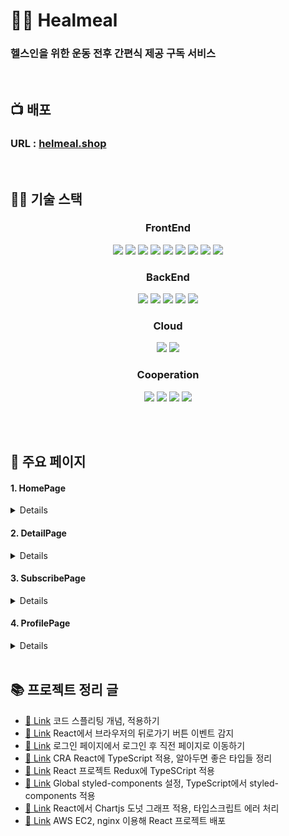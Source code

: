 # 💪🏼 Healmeal

### 헬스인을 위한 운동 전후 간편식 제공 구독 서비스

<br/>

## 📺 배포

### URL : [helmeal.shop](hhttp://helmeal.shop/)

<br/>

## 👨‍💻 기술 스택

<h3 align="center">  
  FrontEnd
</h3>
<p align="center">  
  <img src="https://img.shields.io/badge/HTML-white?logo=html5"/>
  <img src= "https://img.shields.io/badge/CSS-blue?logo=css3"/>
  <img src= "https://img.shields.io/badge/Styled_Component-DB7093?logo=styled-components&logoColor=white"/>
  <img src= "https://img.shields.io/badge/React-blue?logo=react"/>
  <img src= "https://img.shields.io/badge/Redux-593D88?logo=Redux&logoColor=white"/>
  <img src= "https://img.shields.io/badge/ReduxSaga-999999?logo=Redux-saga&logoColor=white"/>
  <img src= "https://img.shields.io/badge/JavaScript-ES6-yellow?logo=javascript"/>
  <img src= "https://img.shields.io/badge/TypeScript-blue?logo=typescript&logoColor=white"/>
  <img src= "https://img.shields.io/badge/Nginx-green?logo=nginx"/>
</p>

<h3 align="center">  
 BackEnd
</h3>
<p align="center">  
  <img src= "https://img.shields.io/badge/Flask-black?logo=Flask"/>
  <img src= "https://img.shields.io/badge/MariaDB-003545?logo=mariadb&logoColor=white"/>
  <img src= "https://img.shields.io/badge/Docker-2CA5E0?logo=docker&logoColor=white"/>
  <img src= "https://img.shields.io/badge/Redis-FF4500?logo=redis&logoColor=white"/>
  <img src= "https://img.shields.io/badge/Nginx-green?logo=nginx"/>
</p>

<h3 align="center">  
  Cloud 
</h3>
<p align="center">
  <img src="https://img.shields.io/badge/AWS-EC2-red?logo=amazon-aws" />
  <img src= "https://img.shields.io/badge/AWS-S3-red?logo=amazon-aws"/>
</p>

<h3 align="center">  
  Cooperation
</h3>
<p align="center">
  <img src="https://img.shields.io/badge/GitHub-100000?logo=github" />
  <img src= "https://img.shields.io/badge/Git-FF4500?logo=git&logoColor=white"/>
  <img src= "https://img.shields.io/badge/Slack-4A154B?logo=slack"/>
  <img src= "https://img.shields.io/badge/Figma-F24E1E?logo=Figma&logoColor=white""/>

</p>
<br/>
<br/>

## 📜 주요 페이지

#### 1. HomePage

   <details>

|                                                                        홈페이지                                                                         |
| :-----------------------------------------------------------------------------------------------------------------------------------------------------: |
| <video src="https://user-images.githubusercontent.com/59330828/121320935-946e0a80-c948-11eb-8139-438bd5497368.mp4" autoplay alt="home" width="150px" /> |

   </details>

#### 2. DetailPage

   <details>

|                                                                        전체 메뉴                                                                        |                                                                        상세 메뉴                                                                        |
| :-----------------------------------------------------------------------------------------------------------------------------------------------------: | :-----------------------------------------------------------------------------------------------------------------------------------------------------: |
| <video src="https://user-images.githubusercontent.com/59330828/121317219-0c3a3600-c945-11eb-8820-3af59bac46d5.mp4" autoplay alt="home" width="150px" /> | <video src="https://user-images.githubusercontent.com/59330828/121318769-84edc200-c946-11eb-9aa5-7a29c9de0ba8.mp4" autoplay alt="home" width="150px" /> |

   </details>

#### 3. SubscribePage

   <details>

|                                                                        옵션 선택                                                                        |                                                                       ✔ 상세 메뉴                                                                       |
| :-----------------------------------------------------------------------------------------------------------------------------------------------------: | :-----------------------------------------------------------------------------------------------------------------------------------------------------: |
| <video src="https://user-images.githubusercontent.com/59330828/121319194-ef066700-c946-11eb-98d1-5a265787f10f.mp4" autoplay alt="home" width="150px" /> | <video src="https://user-images.githubusercontent.com/59330828/121319490-3c82d400-c947-11eb-9156-f6ab4e241b77.mp4" autoplay alt="home" width="150px" /> |

   </details>

#### 4. ProfilePage

   <details>

|                                                                주문내역 조회 · 로그아웃                                                                 |
| :-----------------------------------------------------------------------------------------------------------------------------------------------------: |
| <video src="https://user-images.githubusercontent.com/59330828/121319687-6a681880-c947-11eb-97b8-7e2f4ea26c39.mp4" autoplay alt="home" width="150px" /> |

   </details>

<br />

## 📚 프로젝트 정리 글

- [🔗 Link](https://github.com/dongwonnn/TIL/blob/main/21.05/05.16.md) 코드 스플리팅 개념, 적용하기
- [🔗 Link](https://github.com/dongwonnn/TIL/blob/main/21.05/05.31.md) React에서 브라우저의 뒤로가기 버튼 이벤트 감지
- [🔗 Link](https://github.com/dongwonnn/TIL/blob/main/21.06/06.01.md) 로그인 페이지에서 로그인 후 직전 페이지로 이동하기
- [🔗 Link](https://github.com/dongwonnn/TIL/blob/main/21.06/06.02.md) CRA React에 TypeScript 적용, 알아두면 좋은 타입들 정리
- [🔗 Link](https://github.com/dongwonnn/TIL/blob/main/21.06/06.04.md) React 프로젝트 Redux에 TypeSCript 적용
- [🔗 Link](https://github.com/dongwonnn/TIL/blob/main/21.06/06.07.md) Global styled-components 설정, TypeScript에서 styled-components 적용
- [🔗 Link](https://github.com/dongwonnn/TIL/blob/main/21.06/06.08.md) React에서 Chartjs 도넛 그래프 적용, 타입스크립트 에러 처리
- [🔗 Link](https://github.com/dongwonnn/TIL/blob/main/21.06/06.10.md) AWS EC2, nginx 이용해 React 프로젝트 배포
